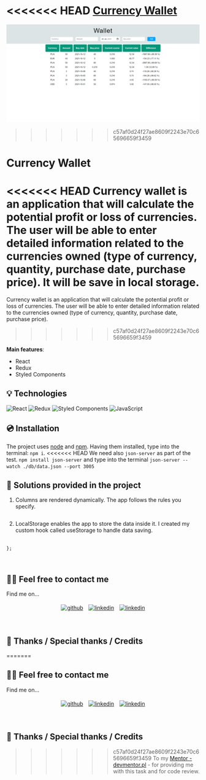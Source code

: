 <<<<<<< HEAD
[Currency Wallet](./src/image/CurrencyWallet.png)
=======
![Currency Wallet](./src/image/CurrencyWallet.png)
>>>>>>> c57af0d24f27ae8609f2243e70c65696659f3459


# Currency Wallet

<<<<<<< HEAD
Currency wallet is an application that will calculate the potential profit or loss of currencies. The user will be able to enter detailed information related to the currencies owned (type of currency, quantity, purchase date, purchase price). It will be save in local storage.
=======
Currency wallet is an application that will calculate the potential profit or loss of currencies. The user will be able to enter detailed information related to the currencies owned (type of currency, quantity, purchase date, purchase price).
>>>>>>> c57af0d24f27ae8609f2243e70c65696659f3459

**Main features**:
- React
- Redux
- Styled Components
&nbsp;
 
## 💡 Technologies

![React](https://img.shields.io/badge/react-%2320232a.svg?style=for-the-badge&logo=react&logoColor=%2361DAFB)
![Redux](https://img.shields.io/badge/redux-%23593d88.svg?style=for-the-badge&logo=redux&logoColor=white)
![Styled Components](https://img.shields.io/badge/styled--components-DB7093?style=for-the-badge&logo=styled-components&logoColor=white)
![JavaScript](https://img.shields.io/badge/javascript-%23323330.svg?style=for-the-badge&logo=javascript&logoColor=%23F7DF1E)
&nbsp;
 
## 💿 Installation

The project uses [node](https://nodejs.org/en/) and [npm](https://www.npmjs.com/). Having them installed, type into the terminal: `npm i`.
<<<<<<< HEAD
We need also `json-server` as part of the test. `npm install json-server` and type into the terminal `json-server --watch ./db/data.json --port 3005`
&nbsp;

## 🤔 Solutions provided in the project

1. Columns are rendered dynamically. The app follows the rules you specify.
```

```

2. LocalStorage enables the app to store the data inside it. I created my custom hook called useStorage to handle data saving. 
```

};
```
&nbsp;

## 🙋‍♂️ Feel free to contact me

Find me on...

<p align="center">
	<a href="https://github.com/domas-mo"><img alt="github" width="10%" style="padding:5px" src="https://img.icons8.com/clouds/100/000000/github.png"/></a>
	<a href="https://www.linkedin.com/in/dominik-mo/"><img alt="linkedin" width="10%" style="padding:5px" src="https://img.icons8.com/clouds/100/000000/linkedin.png"/></a>
    <a href="mailto:dominik.mozdzen1@gmail.com"><img alt="linkedin" width="10%" style="padding:5px" src="https://img.icons8.com/clouds/100/000000/email.png"/></a>
</p>
&nbsp;

## 👏 Thanks / Special thanks / Credits

=======

## 🙋‍♂️ Feel free to contact me

Find me on...

<p align="center">
	<a href="https://github.com/domas-mo"><img alt="github" width="10%" style="padding:5px" src="https://img.icons8.com/clouds/100/000000/github.png"/></a>
	<a href="https://www.linkedin.com/in/dominik-mo/"><img alt="linkedin" width="10%" style="padding:5px" src="https://img.icons8.com/clouds/100/000000/linkedin.png"/></a>
    <a href="mailto:dominik.mozdzen1@gmail.com"><img alt="linkedin" width="10%" style="padding:5px" src="https://img.icons8.com/clouds/100/000000/email.png"/></a>
</p>
&nbsp;

## 👏 Thanks / Special thanks / Credits

>>>>>>> c57af0d24f27ae8609f2243e70c65696659f3459
To my [Mentor - devmentor.pl](https://devmentor.pl/) - for providing me with this task and for code review.
